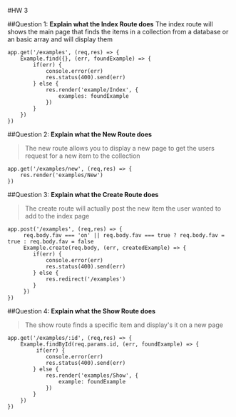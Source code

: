 #HW 3

##Question 1: **Explain what the Index Route does**
The index route will shows the main page that finds the items in a collection from a database or an basic array and will display them
```
app.get('/examples', (req,res) => {
    Example.find({}, (err, foundExample) => {
        if(err) {
            console.error(err)
            res.status(400).send(err)
        } else {
            res.render('example/Index', {
                examples: foundExample
            })
        }
    })
})
```

##Question 2: **Explain what the New Route does**
>The new route allows you to display a new page to get the users request for a new item to the collection 
```
app.get('/examples/new', (req,res) => {
    res.render('examples/New')
})
```

##Question 3: **Explain what the Create Route does**
>The create route will actually post the new item the user wanted to add to the index page
```
app.post('/examples', (req,res) => {
     req.body.fav === 'on' || req.body.fav === true ? req.body.fav = true : req.body.fav = false
     Example.create(req.body, (err, createdExample) => {
        if(err) {
            console.error(err)
            res.status(400).send(err)
        } else {
            res.redirect('/examples')
        }
     })
})
```

##Question 4: **Explain what the Show Route does**
>The show route finds a specific item and display's it on a new page
```
app.get('/examples/:id', (req,res) => {
    Example.findById(req.params.id, (err, foundExample) => {
         if(err) {
            console.error(err)
            res.status(400).send(err)
        } else {
            res.render('examples/Show', {
                example: foundExample
            })
        }
    })
})
```

